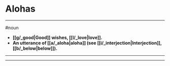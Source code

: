# Alohas
---
#noun
- **[[g/_good|Good]] wishes, [[l/_love|love]].**
- **An utterance of [[a/_aloha|aloha]] (see [[i/_interjection|Interjection]], [[b/_below|below]]).**
---
---
